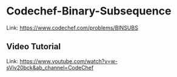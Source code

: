 # Codechef-Binary-Subsequence
Link: https://www.codechef.com/problems/BINSUBS
## Video Tutorial
Link: https://www.youtube.com/watch?v=w-sViv20bck&ab_channel=CodeChef
